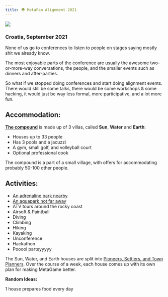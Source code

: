 ```yaml
---
title: 🌍 MetaFam Alignment 2021
---
```



![](https://i.imgur.com/om7B1ya.png)
### Croatia, September 2021

None of us go to conferences to listen to people on stages saying mostly shit we already know.

The most enjoyable parts of the conference are usually the awesome two-or-more-way conversations, the people, and the smaller events such as dinners and after-parties.

So what if we stopped doing conferences and start doing alignment events. There would still be some talks, there would be some workshops & some hacking, it would just be way less formal, more participative, and a lot more fun.

## Accommodation:

[**The compound**](https://www.myistria.com/en/villas/in-pula/villa-istria-nuova#lg=1&slide=96) is made up of 3 villas, called **Sun**, **Water** and **Earth**:

-   Houses up to 33 people
-   Has 3 pools and a jacuzzi
-   A gym, small golf, and volleyball court
-   Optional professional cook

The compound is a part of a small village, with offers for accommodating probably 50-100 other people.

## **Activities:**

-   [An adrenaline park nearby](https://www.glavanipark.com/en/)
-   [An aquapark not far away](https://www.istralandia.hr/en/)
-   ATV tours around the rocky coast
-   Airsoft & Paintball
-   Diving
-   Climbing
-   Hiking
-   Kayaking
-   Unconference
-   Hackathon
-   Pooool parteyyyyy

The Sun, Water, and Earth houses are split into [Pioneers, Settlers, and Town Planners](https://twitter.com/swardley/status/1087511545091899392). Over the course of a week, each house comes up with its own plan for making MetaGame better.

**Random Ideas:**

1 house prepares food every day
